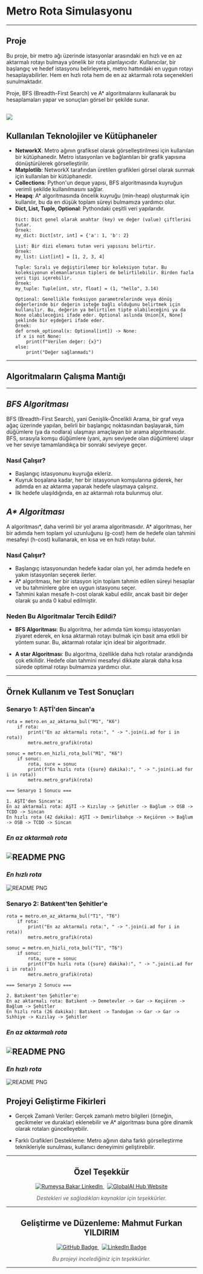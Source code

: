 # Metro Rota Simulasyonu
---
Proje
---
Bu proje, bir metro ağı üzerinde istasyonlar arasındaki en hızlı ve en az aktarmalı rotayı bulmaya yönelik bir rota planlayıcıdır. Kullanıcılar, bir başlangıç ve hedef istasyonu belirleyerek, metro hattındaki en uygun rotayı hesaplayabilirler. Hem en hızlı rota hem de en az aktarmalı rota seçenekleri sunulmaktadır.

Proje, BFS (Breadth-First Search) ve A* algoritmalarını kullanarak bu hesaplamaları yapar ve sonuçları görsel bir şekilde sunar.

![](https://komarev.com/ghpvc/?username=MahmutFurkanYildirim)
---
## Kullanılan Teknolojiler ve Kütüphaneler

- **NetworkX**: Metro ağının grafiksel olarak görselleştirilmesi için kullanılan bir kütüphanedir. Metro istasyonları ve bağlantıları bir grafik yapısına dönüştürülerek görselleştirilir.
- **Matplotlib**: NetworkX tarafından üretilen grafikleri görsel olarak sunmak için kullanılan bir kütüphanedir.
- **Collections**: Python'un deque yapısı, BFS algoritmasında kuyruğun verimli şekilde kullanılmasını sağlar.
- **Heapq**: A* algoritmasında öncelik kuyruğu (min-heap) oluşturmak için kullanılır, bu da en düşük toplam süreyi bulmamıza yardımcı olur.
- **Dict, List, Tuple, Optional**: Pythondaki çeşitli veri yapılarıdır.
    ```
    Dict: Dict genel olarak anahtar (key) ve değer (value) çiftlerini tutar.
    Örnek:
    my_dict: Dict[str, int] = {'a': 1, 'b': 2}

    List: Bir dizi elemanı tutan veri yapısını belirtir.
    Örnek:
    my_list: List[int] = [1, 2, 3, 4]

    Tuple: Sıralı ve değiştirilemez bir koleksiyon tutar. Bu koleksiyonun elemanlarının tipleri de belirtilebilir. Birden fazla veri tipi içerebilir.
    Örnek:
    my_tuple: Tuple[int, str, float] = (1, "hello", 3.14)

    Optional: Genellikle fonksiyon parametrelerinde veya dönüş değerlerinde bir değerin isteğe bağlı olduğunu belirtmek için kullanılır. Bu, değerin ya belirtilen tipte olabileceğini ya da None olabileceğini ifade eder. Optional aslında Union[X, None] şeklinde bir eşdeğeri ifade eder.
    Örnek:
    def ornek_optional(x: Optional[int]) -> None:
    if x is not None:
        print(f"Verilen değer: {x}")
    else:
        print("Değer sağlanmadı")
    ```
---
## Algoritmaların Çalışma Mantığı
---
## _BFS Algoritması_

BFS (Breadth-First Search), yani Genişlik-Öncelikli Arama, bir graf veya ağaç üzerinde yapılan, belirli bir başlangıç noktasından başlayarak, tüm düğümlere (ya da nodlara) ulaşmayı amaçlayan bir arama algoritmasıdır. BFS, sırasıyla komşu düğümlere (yani, aynı seviyede olan düğümlere) ulaşır ve her seviye tamamlandıkça bir sonraki seviyeye geçer.

### Nasıl Çalışır?
- Başlangıç istasyonunu kuyruğa ekleriz.
- Kuyruk boşalana kadar, her bir istasyonun komşularına giderek, her adımda en az aktarma yaparak hedefe ulaşmaya çalışırız.
- İlk hedefe ulaşıldığında, en az aktarmalı rota bulunmuş olur.

## _A* Algoritması_

A algoritması*, daha verimli bir yol arama algoritmasıdır. A* algoritması, her bir adımda hem toplam yol uzunluğunu (g-cost) hem de hedefe olan tahmini mesafeyi (h-cost) kullanarak, en kısa ve en hızlı rotayı bulur.

### Nasıl Çalışır?
- Başlangıç istasyonundan hedefe kadar olan yol, her adımda hedefe en yakın istasyonları seçerek ilerler.
- A* algoritması, her bir istasyon için toplam tahmin edilen süreyi hesaplar ve bu tahminlere göre en uygun istasyonu seçer.
- Tahmini kalan mesafe h-cost olarak kabul edilir, ancak basit bir değer olarak şu anda 0 kabul edilmiştir.

### Neden Bu Algoritmalar Tercih Edildi?

- **BFS Algoritması**: Bu algoritma, her adımda tüm komşu istasyonları ziyaret ederek, en kısa aktarmalı rotayı bulmak için basit ama etkili bir yöntem sunar. Bu, aktarmalı rotalar için ideal bir algoritmadır.

- **A star Algoritması**: Bu algoritma, özellikle daha hızlı rotalar arandığında çok etkilidir. Hedefe olan tahmini mesafeyi dikkate alarak daha kısa sürede optimal rotayı bulmamıza yardımcı olur.
---
## Örnek Kullanım ve Test Sonuçları

### Senaryo 1: AŞTİ'den Sincan'a
```
rota = metro.en_az_aktarma_bul("M1", "K6")
    if rota:
        print("En az aktarmalı rota:", " -> ".join(i.ad for i in rota))
        metro.metro_grafik(rota)

sonuc = metro.en_hizli_rota_bul("M1", "K6")
    if sonuc:
        rota, sure = sonuc
        print(f"En hızlı rota ({sure} dakika):", " -> ".join(i.ad for i in rota))
        metro.metro_grafik(rota)

=== Senaryo 1 Sonucu ===

1. AŞTİ'den Sincan'a:
En az aktarmalı rota: AŞTİ -> Kızılay -> Şehitler -> Bağlum -> OSB -> TCDD -> Sincan
En hızlı rota (42 dakika): AŞTİ -> Demirlibahçe -> Keçiören -> Bağlum -> OSB -> TCDD -> Sincan
```
### _En az aktarmalı rota_
![README PNG](images/senaryo1.png)
---
### _En hızlı rota_
![README PNG](images/senaryo1_1.png)


### Senaryo 2: Batıkent'ten Şehitler'e
```
rota = metro.en_az_aktarma_bul("T1", "T6")
    if rota:
        print("En az aktarmalı rota:", " -> ".join(i.ad for i in rota))
        metro.metro_grafik(rota)
    
sonuc = metro.en_hizli_rota_bul("T1", "T6")
    if sonuc:
        rota, sure = sonuc
        print(f"En hızlı rota ({sure} dakika):", " -> ".join(i.ad for i in rota))
        metro.metro_grafik(rota)

=== Senaryo 2 Sonucu ===

2. Batıkent'ten Şehitler'e:
En az aktarmalı rota: Batıkent -> Demetevler -> Gar -> Keçiören -> Bağlum -> Şehitler
En hızlı rota (26 dakika): Batıkent -> Tandoğan -> Gar -> Gar -> Sıhhiye -> Kızılay -> Şehitler
```
### _En az aktarmalı rota_
![README PNG](images/senaryo2.png)
---
### _En hızlı rota_
![README PNG](images/senaryo2_2.png)

## Projeyi Geliştirme Fikirleri

- Gerçek Zamanlı Veriler: Gerçek zamanlı metro bilgileri (örneğin, gecikmeler ve duraklar) eklenebilir ve A* algoritması buna göre dinamik olarak rotaları güncelleyebilir.

- Farklı Grafikleri Destekleme: Metro ağının daha farklı görselleştirme teknikleriyle sunulması, kullanıcı deneyimini geliştirebilir.

---

<h2 align="center">Özel Teşekkür</h2>

<p align="center">
  <a href="https://www.linkedin.com/in/rumeysa-bakar-789b311b3/" target="_blank">
    <img src="https://img.shields.io/badge/LinkedIn-Rumeysa%20Bakar-blue?style=flat-square&logo=linkedin" alt="Rumeysa Bakar LinkedIn">
  </a>
  &nbsp;
  <a href="https://www.globalaihub.com/" target="_blank">
    <img src="https://img.shields.io/badge/GlobalAI%20Hub-Website-brightgreen?style=flat-square&logo=google-chrome" alt="GlobalAI Hub Website">
  </a>
</p>
<p align="center">
  <em style="font-size: 14px; color: #555;">Destekleri ve sağladıkları kaynaklar için teşekkürler.</em>
</p>

---

<h2 align="center">Geliştirme ve Düzenleme: Mahmut Furkan YILDIRIM</h2>

<p align="center">
  <a href="https://github.com/MahmutFurkanYildirim" target="_blank">
    <img src="https://img.shields.io/badge/GitHub-MahmutFurkanYildirim-blue?style=flat-square&logo=github" alt="GitHub Badge">
  </a>
  &nbsp;
  <a href="https://www.linkedin.com/in/furkany%C4%B1ld%C4%B1r%C4%B1m9/" target="_blank">
    <img src="https://img.shields.io/badge/LinkedIn-MahmutFurkanYildirim-blue?style=flat-square&logo=linkedin" alt="LinkedIn Badge">
  </a>
</p>

<p align="center">
  <em style="font-size: 14px; color: #555;">Bu projeyi incelediğiniz için teşekkürler.</em>
</p>

---

